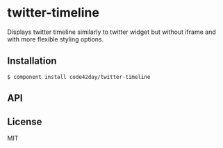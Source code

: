 
# twitter-timeline

  Displays twitter timeline similarly to twitter widget but without iframe and with more flexible styling options.

## Installation

    $ component install code42day/twitter-timeline

## API

   

## License

  MIT
